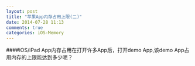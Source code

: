 ```yaml
---
layout: post
title: "苹果App内存占用上限(二)"
date: 2014-07-28 11:13
comments: true
categories: iOS-Memory
---
```


####iOS/iPad App内存占用在打开许多App后，打开demo App,该demo App占用内存的上限能达到多少呢？
